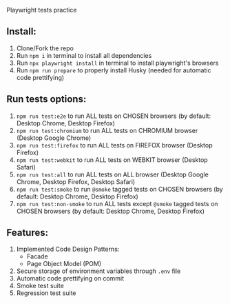 Playwright tests practice

## Install:

1. Clone/Fork the repo
2. Run `npm i` in terminal to install all dependencies
3. Run `npx playwright install` in terminal to install playwright's browsers
4. Run `npm run prepare` to properly install Husky (needed for automatic code prettifying)

## Run tests options:

1. `npm run test:e2e` to run ALL tests on CHOSEN browsers (by default: Desktop Chrome, Desktop Firefox)
2. `npm run test:chromium` to run ALL tests on CHROMIUM browser (Desktop Google Chrome)
3. `npm run test:firefox` to run ALL tests on FIREFOX browser (Desktop Firefox)
4. `npm run test:webkit` to run ALL tests on WEBKIT browser (Desktop Safari)
5. `npm run test:all` to run ALL tests on ALL browser (Desktop Google Chrome, Desktop Firefox, Desktop Safari)
6. `npm run test:smoke` to run `@smoke` tagged tests on CHOSEN browsers (by default: Desktop Chrome, Desktop Firefox)
7. `npm run test:non-smoke` to run ALL tests except `@smoke` tagged tests on CHOSEN browsers (by default: Desktop Chrome, Desktop Firefox)

## Features:

1. Implemented Code Design Patterns:
   - Facade
   - Page Object Model (POM)
2. Secure storage of environment variables through `.env` file
3. Automatic code prettifying on commit
4. Smoke test suite
5. Regression test suite
